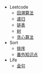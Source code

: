 <!-- //注：创建相对应的md文件跳转 -->
* Leetcode
    * [回溯算法](leetcode/backTrack.md)
    * [递归](leetcode/recursion.md)
    * [链表](leetcode/listNode.md)
    * [树](leetcode/tree.md)
    * [贪心算法](leetcode/greedy.md)
* Sort
    * [排序](sort/sort.md)
    * [番外知识点](sort/knowledage.md)
* Life
    * [金句](dariyLove/mollyLove.md)
    <!-- * [mollyRui](dariyLove/log) -->